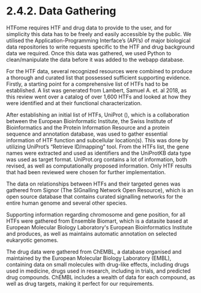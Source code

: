 # 2.4.2. Data Gathering

HTFome requires HTF and drug data to provide to the user, and for simplicity this data has to be freely and easily accessible by the public. We utilised the Application-Programming Interface’s (API’s) of major biological data repositories to write requests specific to the HTF and drug background data we required. Once this data was gathered, we used Python to clean/manipulate the data before it was added to the webapp database.

For the HTF data, several recognized resources were combined to produce a thorough and curated list that possessed sufficient supporting evidence. Firstly, a starting point for a comprehensive list of HTFs had to be established. A list was generated from Lambert, Samuel A. et. al 2018, as this review went over a catalog of over 1,600 HTFs and looked at how they were identified and at their functional characterization.

After establishing an initial list of HTFs, UniProt (), which is a collaboration between the European Bioinformatic Institute, the Swiss Institute of Bioinformatics and the Protein Information Resource and a protein sequence and annotation database, was used to gather essential information of HTF function and subcellular location(s). This was done by utilizing UniProt’s “Retrieve ID/mapping” tool. From the HTFs list, the gene names were extracted and used as identifiers and the UniProtKB data type was used as target format. UniProt.org contains a lot of information, both revised, as well as computationally proposed information. Only HTF results that had been reviewed were chosen for further implementation.

The data on relationships between HTFs and their targeted genes was gathered from Signor (The SIGnalling Network Open Resource), which is an open source database that contains curated signalling networks for the entire human genome and several other species.

Supporting information regarding chromosome and gene position, for all HTFs were gathered from Ensemble Biomart, which is a datasite based at  European Molecular Biology Laboratory's European Bioinformatics Institute and produces, as well as maintains automatic annotation on selected eukaryotic genomes.
 
The drug data were gathered from ChEMBL, a database organised and maintained by the European Molecular Biology Laboratory (EMBL), containing data on small molecules with drug-like effects, including drugs used in medicine, drugs used in research, including in trials, and predicted drug compounds. ChEMBL includes a wealth of data for each compound, as well as drug targets, making it perfect for our requirements.
